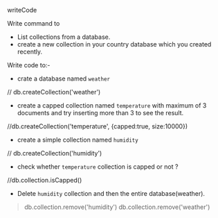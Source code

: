 writeCode

Write command to

- List collections from a database.
- create a new collection in your country database which you created recently.

Write code to:-

- crate a database named `weather`

// db.createCollection('weather')

- create a capped collection named `temperature` with maximum of 3 documents and try inserting more than 3 to see the result.

//db.createCollection('temperature', {capped:true, size:10000})

- create a simple collection named `humidity`

// db.createCollection('humidity')

- check whether `temperature` collection is capped or not ?

//db.collection.isCapped()

- Delete `humidity` collection and then the entire database(weather).

> db.collection.remove('humidity')
> db.collection.remove('weather')
